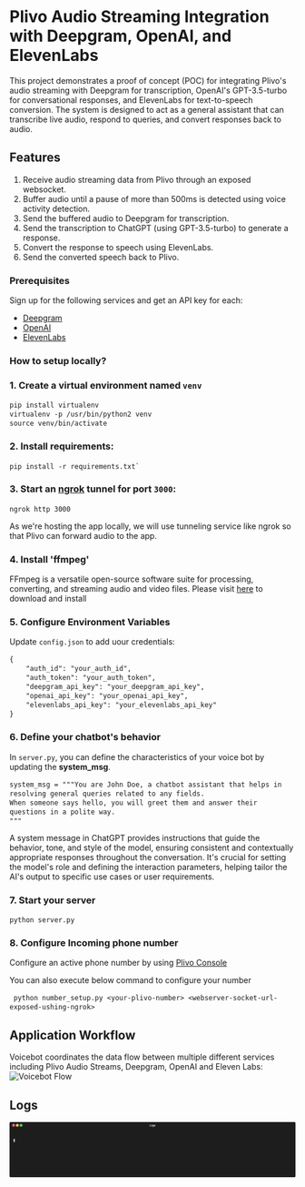# Plivo Audio Streaming Integration with Deepgram, OpenAI, and ElevenLabs

This project demonstrates a proof of concept (POC) for integrating Plivo's audio streaming with Deepgram for transcription, OpenAI's GPT-3.5-turbo for conversational responses, and ElevenLabs for text-to-speech conversion. The system is designed to act as a general assistant that can transcribe live audio, respond to queries, and convert responses back to audio.

## Features

1. Receive audio streaming data from Plivo through an exposed websocket.
2. Buffer audio until a pause of more than 500ms is detected using voice activity detection.
3. Send the buffered audio to Deepgram for transcription.
4. Send the transcription to ChatGPT (using GPT-3.5-turbo) to generate a response.
5. Convert the response to speech using ElevenLabs.
6. Send the converted speech back to Plivo.

### Prerequisites
Sign up for the following services and get an API key for each:
* [Deepgram](https://console.deepgram.com/signup)
* [OpenAI](https://platform.openai.com/signup)
* [ElevenLabs](https://elevenlabs.io/app/sign-up)

### How to setup locally?

### 1. Create a virtual environment named `venv`
```
pip install virtualenv
virtualenv -p /usr/bin/python2 venv
source venv/bin/activate
```

### 2. Install requirements: 
```
pip install -r requirements.txt`
```

### 3. Start an [ngrok](https://ngrok.com) tunnel for port `3000`:

```
ngrok http 3000
```

As we're hosting the app locally, we will use tunneling service like ngrok so that Plivo can forward audio to the app.

### 4. Install 'ffmpeg'
FFmpeg is a versatile open-source software suite for processing, converting, and streaming audio and video files. Please visit [here](https://www.ffmpeg.org/download.html) to download and install

### 5. Configure Environment Variables
Update `config.json` to add uour credentials:
```
{
    "auth_id": "your_auth_id",
    "auth_token": "your_auth_token",
    "deepgram_api_key": "your_deepgram_api_key",
    "openai_api_key": "your_openai_api_key",
    "elevenlabs_api_key": "your_elevenlabs_api_key"
}
```

### 6. Define your chatbot's behavior
In `server.py`, you can define the characteristics of your voice bot by updating the **system_msg**.
```
system_msg = """You are John Doe, a chatbot assistant that helps in resolving general queries related to any fields.
When someone says hello, you will greet them and answer their questions in a polite way.
"""
```
A system message in ChatGPT provides instructions that guide the behavior, tone, and style of the model, ensuring consistent and contextually appropriate responses throughout the conversation. It's crucial for setting the model's role and defining the interaction parameters, helping tailor the AI's output to specific use cases or user requirements.

### 7. Start your server
```
python server.py
```

### 8. Configure Incoming phone number
Configure an active phone number by using  [Plivo Console](https://console.plivo.com/active-phone-numbers/)

You can also execute below command to configure your number
```commandline
 python number_setup.py <your-plivo-number> <webserver-socket-url-exposed-ushing-ngrok>
```

## Application Workflow
Voicebot coordinates the data flow between multiple different services including Plivo Audio Streams, Deepgram, OpenAI and Eleven Labs:
![Voicebot Flow](./Workflow.png)

## Logs
![Logs](./demo.gif)
